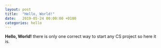 ```yaml
---
layout: post
title:  "Hello, World!"
date:   2019-05-24 00:00:00 +0100
categories: hello
---
```


**Hello, World!** there is only one correct way to start  any CS project so here it is.
